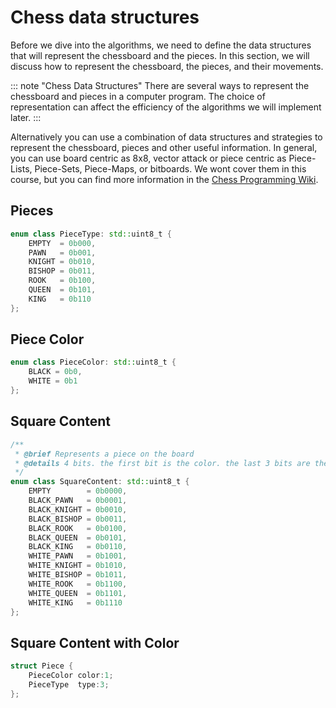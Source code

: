# Chess data structures

Before we dive into the algorithms, we need to define the data structures that will represent the chessboard and the
pieces. In this section, we will discuss how to represent the chessboard, the pieces, and their movements.

::: note "Chess Data Structures"
There are several ways to represent the chessboard and pieces in a computer program. The choice of representation can
affect the efficiency of the algorithms we will implement later.
:::

Alternatively you can use a combination of data structures and strategies to represent the chessboard, pieces and other
useful information. In general, you can use board centric as 8x8, vector attack or piece centric as Piece-Lists,
Piece-Sets, Piece-Maps, or bitboards. We wont cover them in this course, but you can find more information in
the [Chess Programming Wiki](https://www.chessprogramming.org/Main_Page).

## Pieces

``` c++
enum class PieceType: std::uint8_t {
    EMPTY  = 0b000,
    PAWN   = 0b001,
    KNIGHT = 0b010,
    BISHOP = 0b011,
    ROOK   = 0b100,
    QUEEN  = 0b101,
    KING   = 0b110
};
```

## Piece Color

``` c++
enum class PieceColor: std::uint8_t {
    BLACK = 0b0,
    WHITE = 0b1
};
```

## Square Content

``` c++
/**
 * @brief Represents a piece on the board
 * @details 4 bits. the first bit is the color. the last 3 bits are the piece type. if all of them are 0, it is an empty square
 */
enum class SquareContent: std::uint8_t {
    EMPTY        = 0b0000,
    BLACK_PAWN   = 0b0001,
    BLACK_KNIGHT = 0b0010,
    BLACK_BISHOP = 0b0011,
    BLACK_ROOK   = 0b0100,
    BLACK_QUEEN  = 0b0101,
    BLACK_KING   = 0b0110,
    WHITE_PAWN   = 0b1001,
    WHITE_KNIGHT = 0b1010,
    WHITE_BISHOP = 0b1011,
    WHITE_ROOK   = 0b1100,
    WHITE_QUEEN  = 0b1101,
    WHITE_KING   = 0b1110
};
```

## Square Content with Color

``` c++
struct Piece {
    PieceColor color:1;
    PieceType  type:3;
};
```
